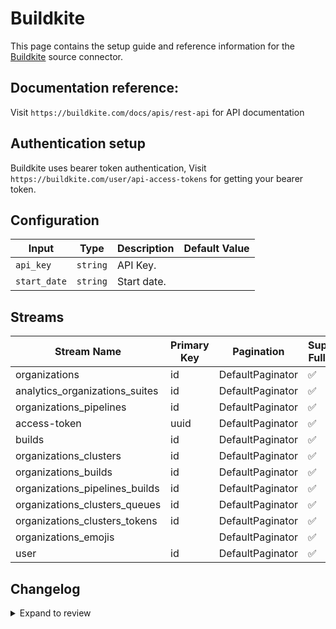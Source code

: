 # Buildkite
This page contains the setup guide and reference information for the [Buildkite](https://buildkite.com/) source connector.

## Documentation reference:
Visit `https://buildkite.com/docs/apis/rest-api` for API documentation

## Authentication setup
Buildkite uses bearer token authentication,
Visit `https://buildkite.com/user/api-access-tokens` for getting your bearer token.

## Configuration

| Input | Type | Description | Default Value |
|-------|------|-------------|---------------|
| `api_key` | `string` | API Key.  |  |
| `start_date` | `string` | Start date.  |  |

## Streams
| Stream Name | Primary Key | Pagination | Supports Full Sync | Supports Incremental |
|-------------|-------------|------------|---------------------|----------------------|
| organizations | id | DefaultPaginator | ✅ |  ✅  |
| analytics_organizations_suites | id | DefaultPaginator | ✅ |  ❌  |
| organizations_pipelines | id | DefaultPaginator | ✅ |  ✅  |
| access-token | uuid | DefaultPaginator | ✅ |  ❌  |
| builds | id | DefaultPaginator | ✅ |  ✅  |
| organizations_clusters | id | DefaultPaginator | ✅ |  ✅  |
| organizations_builds | id | DefaultPaginator | ✅ |  ✅  |
| organizations_pipelines_builds | id | DefaultPaginator | ✅ |  ✅  |
| organizations_clusters_queues | id | DefaultPaginator | ✅ |  ✅  |
| organizations_clusters_tokens | id | DefaultPaginator | ✅ |  ✅  |
| organizations_emojis |  | DefaultPaginator | ✅ |  ❌  |
| user | id | DefaultPaginator | ✅ |  ✅  |

## Changelog

<details>
  <summary>Expand to review</summary>

| Version | Date | Pull Request | Subject |
|---------| ------------ | --- | ---------------- |
| 0.0.32 | 2025-10-07 | [67199](https://github.com/airbytehq/airbyte/pull/67199) | Update dependencies |
| 0.0.31 | 2025-09-30 | [66322](https://github.com/airbytehq/airbyte/pull/66322) | Update dependencies |
| 0.0.30 | 2025-09-05 | [65966](https://github.com/airbytehq/airbyte/pull/65966) | Update to CDK v7.0.0 |
| 0.0.29 | 2025-08-23 | [65319](https://github.com/airbytehq/airbyte/pull/65319) | Update dependencies |
| 0.0.28 | 2025-08-09 | [64658](https://github.com/airbytehq/airbyte/pull/64658) | Update dependencies |
| 0.0.27 | 2025-07-26 | [63797](https://github.com/airbytehq/airbyte/pull/63797) | Update dependencies |
| 0.0.26 | 2025-07-05 | [62535](https://github.com/airbytehq/airbyte/pull/62535) | Update dependencies |
| 0.0.25 | 2025-06-28 | [62145](https://github.com/airbytehq/airbyte/pull/62145) | Update dependencies |
| 0.0.24 | 2025-06-15 | [61627](https://github.com/airbytehq/airbyte/pull/61627) | Update dependencies |
| 0.0.23 | 2025-05-24 | [60902](https://github.com/airbytehq/airbyte/pull/60902) | Update dependencies |
| 0.0.22 | 2025-05-17 | [60612](https://github.com/airbytehq/airbyte/pull/60612) | Update dependencies |
| 0.0.21 | 2025-05-10 | [59807](https://github.com/airbytehq/airbyte/pull/59807) | Update dependencies |
| 0.0.20 | 2025-05-03 | [59307](https://github.com/airbytehq/airbyte/pull/59307) | Update dependencies |
| 0.0.19 | 2025-04-26 | [57642](https://github.com/airbytehq/airbyte/pull/57642) | Update dependencies |
| 0.0.18 | 2025-04-05 | [57139](https://github.com/airbytehq/airbyte/pull/57139) | Update dependencies |
| 0.0.17 | 2025-03-29 | [56598](https://github.com/airbytehq/airbyte/pull/56598) | Update dependencies |
| 0.0.16 | 2025-03-22 | [56139](https://github.com/airbytehq/airbyte/pull/56139) | Update dependencies |
| 0.0.15 | 2025-03-08 | [55382](https://github.com/airbytehq/airbyte/pull/55382) | Update dependencies |
| 0.0.14 | 2025-03-01 | [54898](https://github.com/airbytehq/airbyte/pull/54898) | Update dependencies |
| 0.0.13 | 2025-02-22 | [54213](https://github.com/airbytehq/airbyte/pull/54213) | Update dependencies |
| 0.0.12 | 2025-02-15 | [53876](https://github.com/airbytehq/airbyte/pull/53876) | Update dependencies |
| 0.0.11 | 2025-02-08 | [53432](https://github.com/airbytehq/airbyte/pull/53432) | Update dependencies |
| 0.0.10 | 2025-02-01 | [52927](https://github.com/airbytehq/airbyte/pull/52927) | Update dependencies |
| 0.0.9 | 2025-01-25 | [52188](https://github.com/airbytehq/airbyte/pull/52188) | Update dependencies |
| 0.0.8 | 2025-01-18 | [51715](https://github.com/airbytehq/airbyte/pull/51715) | Update dependencies |
| 0.0.7 | 2025-01-11 | [51226](https://github.com/airbytehq/airbyte/pull/51226) | Update dependencies |
| 0.0.6 | 2024-12-28 | [50485](https://github.com/airbytehq/airbyte/pull/50485) | Update dependencies |
| 0.0.5 | 2024-12-21 | [50205](https://github.com/airbytehq/airbyte/pull/50205) | Update dependencies |
| 0.0.4 | 2024-12-14 | [49590](https://github.com/airbytehq/airbyte/pull/49590) | Update dependencies |
| 0.0.3 | 2024-12-12 | [49010](https://github.com/airbytehq/airbyte/pull/49010) | Update dependencies |
| 0.0.2 | 2024-10-29 | [47476](https://github.com/airbytehq/airbyte/pull/47476) | Update dependencies |
| 0.0.1 | 2024-09-11 | [45384](https://github.com/airbytehq/airbyte/pull/45384) | Initial release by [@btkcodedev](https://github.com/btkcodedev) via Connector Builder |

</details>
